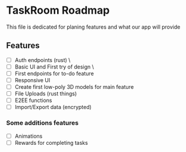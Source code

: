 # TaskRoom Roadmap

This file is dedicated for planing features and what our app will provide

## Features

- [ ]  Auth endpoints (rust) \
- [ ]  Basic UI and First try of design \
- [ ]  First endpoints for to-do feature
- [ ]  Responsive UI
- [ ]  Create first low-poly 3D models for main feature
- [ ]  File Uploads (rust things)
- [ ]  E2EE functions
- [ ]  Import/Export data (encrypted)

### Some additions features

- [ ]  Animations
- [ ]  Rewards for completing tasks
